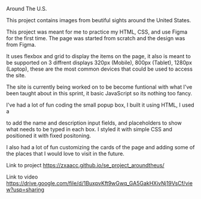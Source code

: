 Around The U.S.

This project contains images from beutiful sights around the United States.

This project was meant for me to practice my HTML, CSS, and use Figma for the first time. The page was started from scratch and the design was from Figma.

It uses flexbox and grid to display the items on the page, it also is meant to be supported on 3 diffrent displays 320px (Mobile), 800px (Tablet), 1280px (Laptop), these are the most common devices that could be used to access the site.

The site is currently being worked on to be become funtional with what I've been taught about in this sprint, it basic JavaScript so its nothing too fancy.

I've had a lot of fun coding the small popup box, I built it using HTML, I used a <form> to add the name and description input fields, and placeholders to show what needs to be typed in each box. I styled it with simple CSS and positioned it with fixed positoning.

I also had a lot of fun customizing the cards of the page and adding some of the places that I would love to visit in the future.

Link to project https://zxaacc.github.io/se_project_aroundtheus/

Link to video https://drive.google.com/file/d/1BuxpvKft9wGwq_GA5GakHXivNj19VsCf/view?usp=sharing
